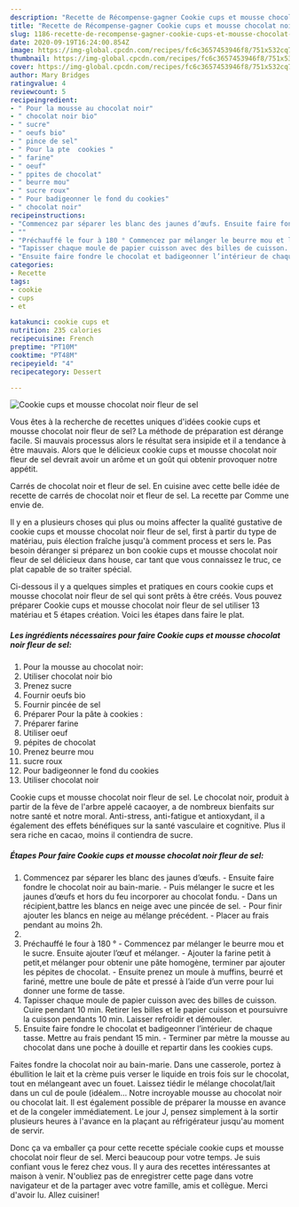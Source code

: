 ```yaml
---
description: "Recette de Récompense-gagner Cookie cups et mousse chocolat noir fleur de sel"
title: "Recette de Récompense-gagner Cookie cups et mousse chocolat noir fleur de sel"
slug: 1186-recette-de-recompense-gagner-cookie-cups-et-mousse-chocolat-noir-fleur-de-sel
date: 2020-09-19T16:24:00.854Z
image: https://img-global.cpcdn.com/recipes/fc6c3657453946f8/751x532cq70/cookie-cups-et-mousse-chocolat-noir-fleur-de-sel-photo-principale-de-la-recette.jpg
thumbnail: https://img-global.cpcdn.com/recipes/fc6c3657453946f8/751x532cq70/cookie-cups-et-mousse-chocolat-noir-fleur-de-sel-photo-principale-de-la-recette.jpg
cover: https://img-global.cpcdn.com/recipes/fc6c3657453946f8/751x532cq70/cookie-cups-et-mousse-chocolat-noir-fleur-de-sel-photo-principale-de-la-recette.jpg
author: Mary Bridges
ratingvalue: 4
reviewcount: 5
recipeingredient:
- " Pour la mousse au chocolat noir"
- " chocolat noir bio"
- " sucre"
- " oeufs bio"
- " pince de sel"
- " Pour la pte  cookies "
- " farine"
- " oeuf"
- " ppites de chocolat"
- " beurre mou"
- " sucre roux"
- " Pour badigeonner le fond du cookies"
- " chocolat noir"
recipeinstructions:
- "Commencez par séparer les blanc des jaunes d’œufs. Ensuite faire fondre le chocolat noir au bain-marie.  Puis mélanger le sucre et les jaunes d’œufs et hors du feu incorporer au chocolat fondu. Dans un récipient,battre les blancs en neige avec une pincée de sel. Pour finir ajouter les blancs en neige au mélange précédent. Placer au frais pendant au moins 2h."
- ""
- "Préchauffé le four à 180 ° Commencez par mélanger le beurre mou et le sucre. Ensuite ajouter l’œuf et mélanger. Ajouter la farine petit à petit,et mélanger pour obtenir une pâte homogène, terminer par ajouter les pépites de chocolat. Ensuite prenez un moule à muffins, beurré et fariné, mettre une boule de pâte et pressé à l’aide d’un verre pour lui donner une forme de tasse."
- "Tapisser chaque moule de papier cuisson avec des billes de cuisson. Cuire pendant 10 min. Retirer les billes et le papier cuisson et poursuivre la cuisson pendants 10 min. Laisser refroidir et démouler."
- "Ensuite faire fondre le chocolat et badigeonner l’intérieur de chaque tasse. Mettre au frais pendant 15 min. Terminer par mètre la mousse au chocolat dans une poche à douille et repartir dans les cookies cups."
categories:
- Recette
tags:
- cookie
- cups
- et

katakunci: cookie cups et 
nutrition: 235 calories
recipecuisine: French
preptime: "PT10M"
cooktime: "PT48M"
recipeyield: "4"
recipecategory: Dessert

---
```



![Cookie cups et mousse chocolat noir fleur de sel](https://img-global.cpcdn.com/recipes/fc6c3657453946f8/751x532cq70/cookie-cups-et-mousse-chocolat-noir-fleur-de-sel-photo-principale-de-la-recette.jpg)

Vous êtes à la recherche de recettes uniques d'idées cookie cups et mousse chocolat noir fleur de sel? La méthode de préparation est dérange facile. Si mauvais processus alors le résultat sera insipide et il a tendance à être mauvais. Alors que le délicieux cookie cups et mousse chocolat noir fleur de sel devrait avoir un arôme et un goût qui obtenir provoquer notre appétit.

Carrés de chocolat noir et fleur de sel. En cuisine avec cette belle idée de recette de carrés de chocolat noir et fleur de sel. La recette par Comme une envie de.

Il y en a plusieurs choses qui plus ou moins affecter la qualité gustative de cookie cups et mousse chocolat noir fleur de sel, first à partir du type de matériau, puis élection fraîche jusqu'à comment process et sers le. Pas besoin déranger si préparez un bon cookie cups et mousse chocolat noir fleur de sel délicieux dans house, car tant que vous connaissez le truc, ce plat capable de so traiter spécial.


Ci-dessous il y a quelques simples et pratiques en cours cookie cups et mousse chocolat noir fleur de sel qui sont prêts à être créés. Vous pouvez préparer Cookie cups et mousse chocolat noir fleur de sel utiliser 13 matériau et 5 étapes création. Voici les étapes dans faire le plat.

<!--inarticleads1-->

##### Les ingrédients nécessaires pour faire Cookie cups et mousse chocolat noir fleur de sel:

1.   Pour la mousse au chocolat noir:
1. Utiliser  chocolat noir bio
1. Prenez  sucre
1. Fournir  oeufs bio
1. Fournir  pincée de sel
1. Préparer  Pour la pâte à cookies :
1. Préparer  farine
1. Utiliser  oeuf
1.   pépites de chocolat
1. Prenez  beurre mou
1.   sucre roux
1.   Pour badigeonner le fond du cookies
1. Utiliser  chocolat noir


Cookie cups et mousse chocolat noir fleur de sel. Le chocolat noir, produit à partir de la fève de l&#39;arbre appelé cacaoyer, a de nombreux bienfaits sur notre santé et notre moral. Anti-stress, anti-fatigue et antioxydant, il a également des effets bénéfiques sur la santé vasculaire et cognitive. Plus il sera riche en cacao, moins il contiendra de sucre. 

<!--inarticleads2-->

##### Étapes Pour faire Cookie cups et mousse chocolat noir fleur de sel:

1. Commencez par séparer les blanc des jaunes d’œufs. - Ensuite faire fondre le chocolat noir au bain-marie.  - Puis mélanger le sucre et les jaunes d’œufs et hors du feu incorporer au chocolat fondu. - Dans un récipient,battre les blancs en neige avec une pincée de sel. - Pour finir ajouter les blancs en neige au mélange précédent. - Placer au frais pendant au moins 2h.
1. 
1. Préchauffé le four à 180 ° - Commencez par mélanger le beurre mou et le sucre. Ensuite ajouter l’œuf et mélanger. - Ajouter la farine petit à petit,et mélanger pour obtenir une pâte homogène, terminer par ajouter les pépites de chocolat. - Ensuite prenez un moule à muffins, beurré et fariné, mettre une boule de pâte et pressé à l’aide d’un verre pour lui donner une forme de tasse.
1. Tapisser chaque moule de papier cuisson avec des billes de cuisson. Cuire pendant 10 min. Retirer les billes et le papier cuisson et poursuivre la cuisson pendants 10 min. Laisser refroidir et démouler.
1. Ensuite faire fondre le chocolat et badigeonner l’intérieur de chaque tasse. Mettre au frais pendant 15 min. - Terminer par mètre la mousse au chocolat dans une poche à douille et repartir dans les cookies cups.


Faites fondre la chocolat noir au bain-marie. Dans une casserole, portez à ébullition le lait et la crème puis verser le liquide en trois fois sur le chocolat, tout en mélangeant avec un fouet. Laissez tiédir le mélange chocolat/lait dans un cul de poule (idéalem… Notre incroyable mousse au chocolat noir ou chocolat lait. Il est également possible de préparer la mousse en avance et de la congeler immédiatement. Le jour J, pensez simplement à la sortir plusieurs heures à l&#39;avance en la plaçant au réfrigérateur jusqu&#39;au moment de servir. 


Donc ça va emballer ça pour cette recette spéciale cookie cups et mousse chocolat noir fleur de sel. Merci beaucoup pour votre temps. Je suis confiant vous le ferez chez vous. Il y aura des recettes  intéressantes at maison à venir. N'oubliez pas de enregistrer cette page dans votre navigateur et de la partager avec votre famille, amis et collègue. Merci d'avoir lu. Allez cuisiner!
